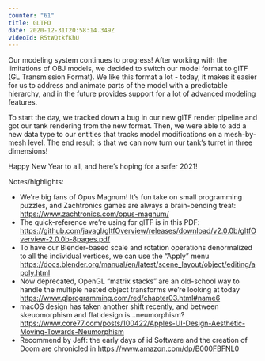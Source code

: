 ```yaml
---
counter: "61"
title: GLTFO
date: 2020-12-31T20:58:14.349Z
videoId: R5tWQtkfKhU
---
```

Our modeling system continues to progress! After working with the limitations of OBJ models, we decided to switch our model format to glTF (GL Transmission Format). We like this format a lot - today, it makes it easier for us to address and animate parts of the model with a predictable hierarchy, and in the future provides support for a lot of advanced modeling features. 

To start the day, we tracked down a bug in our new glTF render pipeline and got our tank rendering from the new format. Then, we were able to add a new data type to our entities that tracks model modifications on a mesh-by-mesh level. The end result is that we can now turn our tank’s turret in three dimensions!

Happy New Year to all, and here’s hoping for a safer 2021!

Notes/highlights:

- We're big fans of Opus Magnum! It’s fun take on small programming puzzles, and Zachtronics games are always a brain-bending treat: https://www.zachtronics.com/opus-magnum/ 
- The quick-reference we’re using for glTF is in this PDF: https://github.com/javagl/gltfOverview/releases/download/v2.0.0b/gltfOverview-2.0.0b-8pages.pdf 
- To have our Blender-based scale and rotation operations denormalized to all the individual vertices, we can use the “Apply” menu  https://docs.blender.org/manual/en/latest/scene_layout/object/editing/apply.html 
- Now deprecated, OpenGL “matrix stacks” are an old-school way to handle the multiple nested object transforms we’re looking at today https://www.glprogramming.com/red/chapter03.html#name6 
- macOS design has taken another shift recently, and between skeuomorphism and flat design is…neumorphism? https://www.core77.com/posts/100422/Apples-UI-Design-Aesthetic-Moving-Towards-Neumorphism 
- Recommend by Jeff: the early days of id Software and the creation of Doom are chronicled in https://www.amazon.com/dp/B000FBFNL0
